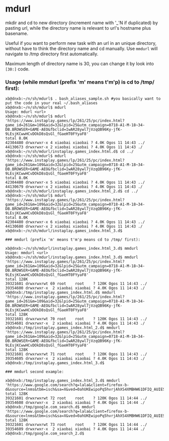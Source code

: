 # mdurl
mkdir and cd to new directory (increment name with '_'N if duplicated) by pasting url, while the directory name is relevant to url's hostname plus basename. 

Useful if you want to perform new task with an url in an unique directory, without have to think the directory name and cd manually. Use `mmdurl` will navigate to /tmp directory first automatically.

Maximum length of directory name is 30, you can change it by look into `[30:]` code.
### Usage (while mmdurl (prefix 'm' means t'm'p) is cd to /tmp/ first):

    xb@dnxb:~/n/sh/mdurl$ . bash_aliases_sample.sh #you basically want to put the code in your real ~/.bash_aliases
    xb@dnxb:~/n/sh/mdurl$ mdurl
    Usage: mdurl <url>
    xb@dnxb:~/n/sh/mdurl$ mdurl 'https://www.instaplay.games/lp/261/25/pc/index.html?game_id=261&m=109&aid=32&lpid=25&utm_campaign=0718-A1-M-18~34-DB.BROWSER+GAME-AEO&fbclid=IwAR28ywl7jVzqQB96Ky-jfK-9LEsjKCwwHCvDOkD8sQsGl_fGaeHT0FYyaF8'
    total 8.0K
    42304480 drwxrwxr-x 4 xiaobai xiaobai ? 4.0K Ogos 11 14:43 ../
    44130673 drwxrwxr-x 2 xiaobai xiaobai ? 4.0K Ogos 11 14:43 ./
    xb@dnxb:~/n/sh/mdurl/instaplay.games_index.html.d$ cd ../
    xb@dnxb:~/n/sh/mdurl$ mdurl 'https://www.instaplay.games/lp/261/25/pc/index.html?game_id=261&m=109&aid=32&lpid=25&utm_campaign=0718-A1-M-18~34-DB.BROWSER+GAME-AEO&fbclid=IwAR28ywl7jVzqQB96Ky-jfK-9LEsjKCwwHCvDOkD8sQsGl_fGaeHT0FYyaF8'
    total 8.0K
    42304480 drwxrwxr-x 5 xiaobai xiaobai ? 4.0K Ogos 11 14:43 ../
    44130679 drwxrwxr-x 2 xiaobai xiaobai ? 4.0K Ogos 11 14:43 ./
    xb@dnxb:~/n/sh/mdurl/instaplay.games_index.html_2.d$ cd ../
    xb@dnxb:~/n/sh/mdurl$ mdurl 'https://www.instaplay.games/lp/261/25/pc/index.html?game_id=261&m=109&aid=32&lpid=25&utm_campaign=0718-A1-M-18~34-DB.BROWSER+GAME-AEO&fbclid=IwAR28ywl7jVzqQB96Ky-jfK-9LEsjKCwwHCvDOkD8sQsGl_fGaeHT0FYyaF8'
    total 8.0K
    42304480 drwxrwxr-x 6 xiaobai xiaobai ? 4.0K Ogos 11 14:43 ../
    44130680 drwxrwxr-x 2 xiaobai xiaobai ? 4.0K Ogos 11 14:43 ./
    xb@dnxb:~/n/sh/mdurl/instaplay.games_index.html_3.d$ 

    ### mmdurl (prefix 'm' means t'm'p means cd to /tmp/ first):

    xb@dnxb:~/n/sh/mdurl/instaplay.games_index.html_3.d$ mmdurl
    Usage: mmdurl <url>
    xb@dnxb:~/n/sh/mdurl/instaplay.games_index.html_3.d$ mmdurl 'https://www.instaplay.games/lp/261/25/pc/index.html?game_id=261&m=109&aid=32&lpid=25&utm_campaign=0718-A1-M-18~34-DB.BROWSER+GAME-AEO&fbclid=IwAR28ywl7jVzqQB96Ky-jfK-9LEsjKCwwHCvDOkD8sQsGl_fGaeHT0FYyaF8'
    total 128K
    39321601 drwxrwxrwt 69 root    root    ? 120K Ogos 11 14:43 ../
    39354600 drwxrwxr-x  2 xiaobai xiaobai ? 4.0K Ogos 11 14:43 ./
    xb@dnxb:/tmp/instaplay.games_index.html.d$ mmdurl 'https://www.instaplay.games/lp/261/25/pc/index.html?game_id=261&m=109&aid=32&lpid=25&utm_campaign=0718-A1-M-18~34-DB.BROWSER+GAME-AEO&fbclid=IwAR28ywl7jVzqQB96Ky-jfK-9LEsjKCwwHCvDOkD8sQsGl_fGaeHT0FYyaF8'
    total 128K
    39321601 drwxrwxrwt 70 root    root    ? 120K Ogos 11 14:43 ../
    39354601 drwxrwxr-x  2 xiaobai xiaobai ? 4.0K Ogos 11 14:43 ./
    xb@dnxb:/tmp/instaplay.games_index.html_2.d$ mmdurl 'https://www.instaplay.games/lp/261/25/pc/index.html?game_id=261&m=109&aid=32&lpid=25&utm_campaign=0718-A1-M-18~34-DB.BROWSER+GAME-AEO&fbclid=IwAR28ywl7jVzqQB96Ky-jfK-9LEsjKCwwHCvDOkD8sQsGl_fGaeHT0FYyaF8'
    total 128K
    39321601 drwxrwxrwt 71 root    root    ? 120K Ogos 11 14:43 ../                                                                                       
    39354605 drwxrwxr-x  2 xiaobai xiaobai ? 4.0K Ogos 11 14:43 ./                                                                                        
    xb@dnxb:/tmp/instaplay.games_index.html_3.d$ 

    ### mmdurl second example:

    xb@dnxb:/tmp/instaplay.games_index.html_3.d$ mmdurl 'https://www.google.com/search?q=lala&client=firefox-b-d&source=lnms&tbm=isch&sa=X&ved=0ahUKEwipoPq5hvrjAhXS4XMBHW61DFIQ_AUIESgB&biw=1708&bih=788&dpr=0.8'
    total 128K
    39321601 drwxrwxrwt 72 root    root    ? 120K Ogos 11 14:44 ../
    39354608 drwxrwxr-x  2 xiaobai xiaobai ? 4.0K Ogos 11 14:44 ./
    xb@dnxb:/tmp/google.com_search.d$ mmdurl 'https://www.google.com/search?q=lala&client=firefox-b-d&source=lnms&tbm=isch&sa=X&ved=0ahUKEwipoPq5hvrjAhXS4XMBHW61DFIQ_AUIESgB&biw=1708&bih=788&dpr=0.8'
    total 128K
    39321601 drwxrwxrwt 73 root    root    ? 120K Ogos 11 14:44 ../
    39354609 drwxrwxr-x  2 xiaobai xiaobai ? 4.0K Ogos 11 14:44 ./
    xb@dnxb:/tmp/google.com_search_2.d$ 

